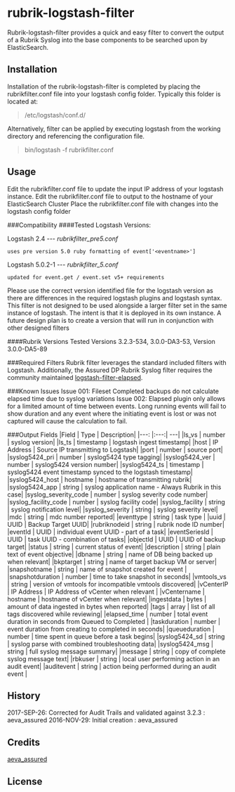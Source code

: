# rubrik-logstash-filter
Rubrik-logstash-filter provides a quick and easy filter to convert the output of a Rubrik Syslog into the base components to be searched upon by ElasticSearch. 
## Installation
Installation of the rubrik-logstash-filter is completed by placing the rubrikfilter.conf file into your logstash config folder. Typically this folder is located at: 
>/etc/logstash/conf.d/

Alternatively, filter can be applied by executing logstash from the working directory and referencing the configuration file.

>bin/logstash -f rubrikfilter.conf

## Usage
Edit the rubrikfilter.conf file to update the input IP address of your logstash instance. 
Edit the rubrikfilter.conf file to output to the hostname of your ElasticSearch Cluster
Place the rubrikfilter.conf file with changes into the logstash config folder

###Compatibility
####Tested Logstash Versions:

Logstash 2.4 --- *rubrikfilter_pre5.conf*
```
uses pre version 5.0 ruby formatting of event['<eventname>']
```

Logstash 5.0.2-1 --- *rubrikfilter_5.conf*
```
updated for event.get / event.set v5+ requirements
```

Please use the correct version identified file for the logstash version as there are differences in the required logstash plugins and logstash syntax. This filter is not designed to be used alongside a larger filter set in the same instance of logstash. The intent is that it is deployed in its own instance. A future design plan is to create a version that will run in conjunction with other designed filters

####Rubrik Versions
Tested Versions 3.2.3-534, 3.0.0-DA3-53, Version 3.0.0-DA5-89

###Required Filters
Rubrik filter leverages the standard included filters with Logstash. Additionally, the Assured DP Rubrik Syslog filter requires the community maintained [logstash-filter-elapsed](https://github.com/logstash-plugins/logstash-filter-elapsed).

###Known Issues
Issue 001: Fileset Completed backups do not calculate elapsed time due to syslog variations
Issue 002: Elapsed plugin only allows for a limited amount of time between events. Long running events will fail to show duration and any event where the initiating event is lost or was not captured will cause the calculation to fail.

###Output Fields
|Field | Type | Description|
|---: |:---:| ---|
|ls_vs | number | syslog version|
|ls_ts | timestamp | logstash ingest timestamp|
|host | IP Address | Source IP transmitting to Logstash|
|port | number | source port|
|syslog5424_pri | number | syslog5424 type tagging|
|syslog5424_ver | number | syslog5424 version number|
|syslog5424_ts | timestamp | syslog5424 event timestamp synced to the logstash timestamp|
|syslog5424_host | hostname | hostname of transmitting rubrik|
|syslog5424_app | string | syslog application name - Always Rubrik in this case|
|syslog_severity_code | number | syslog severity code number|
|syslog_facility_code | number | syslog facility code|
|syslog_facility | string | syslog notification level|
|syslog_severity | string | syslog severity level|
|mdc | string | mdc number reported|
|eventtype | string | task type |
|uuid | UUID | Backup Target UUID|
|rubriknodeid | string | rubrik node ID number|
|eventId | UUID | individual event UUID - part of a task|
|eventSeriesId | UUID | task UUID - combination of tasks|
|objectId | UUID | UUID of backup target|
|status | string | current status of event|
|description | string | plain text of event objective|
|dbname | string | name of DB being backed up when relevant|
|bkptarget | string | name of target backup VM or server|
|snapshotname | string | name of snapshot created for event |
|snapshotduration | number | time to take snapshot in seconds|
|vmtools_vs | string | version of vmtools for incompatible vmtools discovered|
|vCenterIP | IP Address | IP Address of vCenter when relevant |
|vCentername | hostname | hostname of vCenter when relevant|
|ingestdata | bytes | amount of data ingested in bytes when reported|
|tags | array | list of all tags discovered while reviewing|
|elapsed_time | number | total event duration in seconds from Queued to Completed |
|taskduration | number | event duration from creating to completed in seconds|
|queueduration | number | time spent in queue before a task begins|
|syslog5424_sd | string | syslog parse with combined troubleshooting data|
|syslog5424_msg | string | full syslog message summary|
|message | string | copy of complete syslog message text|
|rbkuser | string | local user performing action in an audit event|
|auditevent | string | action being performed during an audit event |

## History
2017-SEP-26: Corrected for Audit Trails and validated against 3.2.3 : aeva_assured
2016-NOV-29: Initial creation : aeva_assured

## Credits
[aeva_assured](https://github.com/aeva-assured)

## License
